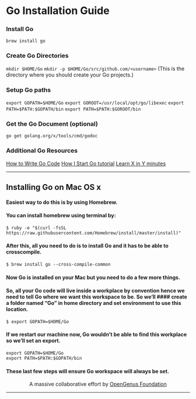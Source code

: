 # Go Installation Guide

### Install Go

`brew install go`


### Create Go Directories

`mkdir $HOME/Go`
`mkdir -p $HOME/Go/src/github.com/<username>` (This is the directory where you should create your Go projects.)


### Setup Go paths

`export GOPATH=$HOME/Go`
`export GOROOT=/usr/local/opt/go/libexec`
`export PATH=$PATH:$GOPATH/bin`
`export PATH=$PATH:$GOROOT/bin`


### Get the Go Document (optional)

`go get golang.org/x/tools/cmd/godoc`


### Additional Go Resources

[How to Write Go Code](https://golang.org/doc/code.html)
[How I Start Go tutorial](http://howistart.org/posts/go/1/index.html)
[Learn X in Y minutes](https://learnxinyminutes.com/docs/go/)

---
## Installing Go on Mac OS x

#### Easiest way to do this is by using Homebrew.
#### You can install homebrew using terminal by:

```$ ruby -e "$(curl -fsSL https://raw.githubusercontent.com/Homebrew/install/master/install)" ```

#### After this, all you need to do is to install Go and it has to be able to crosscompile.

```$ brew install go --cross-compile-common ```

#### Now Go is installed on your Mac but you need to do a few more things.
#### So, all your Go code will live inside a workplace by convention hence we need to tell Go where we want this workspace to be. So we’ll #### create a folder named “Go” in home directory and set environment to use this location.

```$ mkdir $HOME/Go
$ export GOPATH=$HOME/Go 
```

#### If we restart our machine now, Go wouldn’t be able to find this workplace so we’ll set an export.

```$ open $HOME/.bash_profile
export GOPATH=$HOME/Go
export PATH=$PATH:$GOPATH/bin 
```

#### These last few steps will ensure Go workspace will always be set.

<p align="center">
	A massive collaborative effort by <a href="https://github.com/OpenGenus/cosmos">OpenGenus Foundation</a> 
</p>

---

